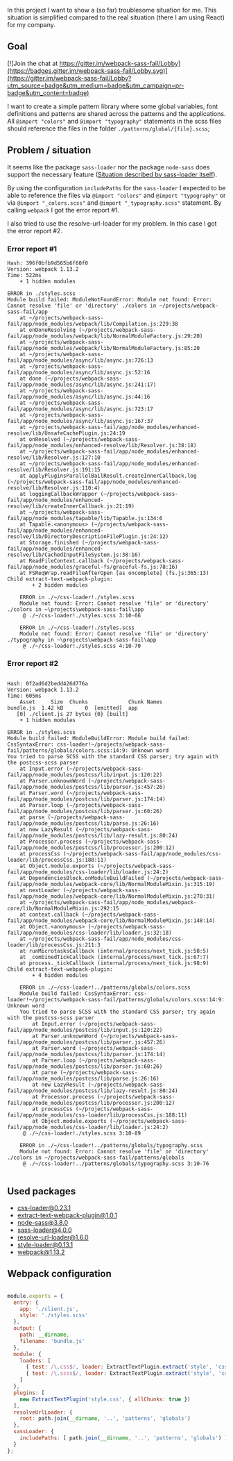 In this project I want to show a (so far) troublesome situation for me. This situation is simplified compared to the real situation (there I am using React) for my company.

## Goal

[![Join the chat at https://gitter.im/webpack-sass-fail/Lobby](https://badges.gitter.im/webpack-sass-fail/Lobby.svg)](https://gitter.im/webpack-sass-fail/Lobby?utm_source=badge&utm_medium=badge&utm_campaign=pr-badge&utm_content=badge)

I want to create a simple pattern library where some global variables, font definitions and patterns are shared across the patterns and the applications. All `@import "colors"` and `@import "typography"` statements in the scss files should reference the files in the folder `./patterns/global/{file}.scss`;

## Problem / situation

It seems like the package `sass-loader` nor the package `node-sass` does support the necessary feature ([Situation described by sass-loader itself](https://github.com/jtangelder/sass-loader#problems-with-url)).

By using the configuration `includePaths` for the `sass-loader` I expected to be able to reference the files via `@import "colors"` and `@import "typography"` or via `@import "_colors.scss"` and `@import "_typography.scss"` statement. By calling `webpack` I got the error report #1.

I also tried to use the resolve-url-loader for my problem. In this case I got the error report #2.

### Error report #1

```
Hash: 396f0bfb9d565b6f60f0
Version: webpack 1.13.2
Time: 522ms
    + 1 hidden modules

ERROR in ./styles.scss
Module build failed: ModuleNotFoundError: Module not found: Error: Cannot resolve 'file' or 'directory' ./colors in ~/projects/webpack-sass-fail/app
    at ~/projects/webpack-sass-fail/app/node_modules/webpack/lib/Compilation.js:229:38
    at onDoneResolving (~/projects/webpack-sass-fail/app/node_modules/webpack/lib/NormalModuleFactory.js:29:20)
    at ~/projects/webpack-sass-fail/app/node_modules/webpack/lib/NormalModuleFactory.js:85:20
    at ~/projects/webpack-sass-fail/app/node_modules/async/lib/async.js:726:13
    at ~/projects/webpack-sass-fail/app/node_modules/async/lib/async.js:52:16
    at done (~/projects/webpack-sass-fail/app/node_modules/async/lib/async.js:241:17)
    at ~/projects/webpack-sass-fail/app/node_modules/async/lib/async.js:44:16
    at ~/projects/webpack-sass-fail/app/node_modules/async/lib/async.js:723:17
    at ~/projects/webpack-sass-fail/app/node_modules/async/lib/async.js:167:37
    at ~/projects/webpack-sass-fail/app/node_modules/enhanced-resolve/lib/UnsafeCachePlugin.js:24:19
    at onResolved (~/projects/webpack-sass-fail/app/node_modules/enhanced-resolve/lib/Resolver.js:38:18)
    at ~/projects/webpack-sass-fail/app/node_modules/enhanced-resolve/lib/Resolver.js:127:10
    at ~/projects/webpack-sass-fail/app/node_modules/enhanced-resolve/lib/Resolver.js:191:15
    at applyPluginsParallelBailResult.createInnerCallback.log (~/projects/webpack-sass-fail/app/node_modules/enhanced-resolve/lib/Resolver.js:110:4)
    at loggingCallbackWrapper (~/projects/webpack-sass-fail/app/node_modules/enhanced-resolve/lib/createInnerCallback.js:21:19)
    at ~/projects/webpack-sass-fail/app/node_modules/tapable/lib/Tapable.js:134:6
    at Tapable.<anonymous> (~/projects/webpack-sass-fail/app/node_modules/enhanced-resolve/lib/DirectoryDescriptionFilePlugin.js:24:12)
    at Storage.finished (~/projects/webpack-sass-fail/app/node_modules/enhanced-resolve/lib/CachedInputFileSystem.js:38:16)
    at ReadFileContext.callback (~/projects/webpack-sass-fail/app/node_modules/graceful-fs/graceful-fs.js:78:16)
    at FSReqWrap.readFileAfterOpen [as oncomplete] (fs.js:365:13)
Child extract-text-webpack-plugin:
        + 2 hidden modules

    ERROR in ./~/css-loader!./styles.scss
    Module not found: Error: Cannot resolve 'file' or 'directory' ./colors in ~\projects\webpack-sass-fail\app
     @ ./~/css-loader!./styles.scss 3:10-66

    ERROR in ./~/css-loader!./styles.scss
    Module not found: Error: Cannot resolve 'file' or 'directory' ./typography in ~\projects\webpack-sass-fail\app
     @ ./~/css-loader!./styles.scss 4:10-70
```


### Error report #2


```

Hash: 0f2ad6d2bedd426d776a
Version: webpack 1.13.2
Time: 605ms
    Asset     Size  Chunks             Chunk Names
bundle.js  1.42 kB       0  [emitted]  app
   [0] ./client.js 27 bytes {0} [built]
    + 1 hidden modules

ERROR in ./styles.scss
Module build failed: ModuleBuildError: Module build failed: CssSyntaxError: css-loader!~/projects/webpack-sass-fail/patterns/globals/colors.scss:14:9: Unknown word
You tried to parse SCSS with the standard CSS parser; try again with the postcss-scss parser
    at Input.error (~/projects/webpack-sass-fail/app/node_modules/postcss/lib/input.js:120:22)
    at Parser.unknownWord (~/projects/webpack-sass-fail/app/node_modules/postcss/lib/parser.js:457:26)
    at Parser.word (~/projects/webpack-sass-fail/app/node_modules/postcss/lib/parser.js:174:14)
    at Parser.loop (~/projects/webpack-sass-fail/app/node_modules/postcss/lib/parser.js:60:26)
    at parse (~/projects/webpack-sass-fail/app/node_modules/postcss/lib/parse.js:26:16)
    at new LazyResult (~/projects/webpack-sass-fail/app/node_modules/postcss/lib/lazy-result.js:80:24)
    at Processor.process (~/projects/webpack-sass-fail/app/node_modules/postcss/lib/processor.js:200:12)
    at processCss (~/projects/webpack-sass-fail/app/node_modules/css-loader/lib/processCss.js:188:11)
    at Object.module.exports (~/projects/webpack-sass-fail/app/node_modules/css-loader/lib/loader.js:24:2)
    at DependenciesBlock.onModuleBuildFailed (~/projects/webpack-sass-fail/app/node_modules/webpack-core/lib/NormalModuleMixin.js:315:19)
    at nextLoader (~/projects/webpack-sass-fail/app/node_modules/webpack-core/lib/NormalModuleMixin.js:270:31)
    at ~/projects/webpack-sass-fail/app/node_modules/webpack-core/lib/NormalModuleMixin.js:292:15
    at context.callback (~/projects/webpack-sass-fail/app/node_modules/webpack-core/lib/NormalModuleMixin.js:148:14)
    at Object.<anonymous> (~/projects/webpack-sass-fail/app/node_modules/css-loader/lib/loader.js:32:18)
    at ~/projects/webpack-sass-fail/app/node_modules/css-loader/lib/processCss.js:211:3
    at runMicrotasksCallback (internal/process/next_tick.js:58:5)
    at _combinedTickCallback (internal/process/next_tick.js:67:7)
    at process._tickCallback (internal/process/next_tick.js:98:9)
Child extract-text-webpack-plugin:
        + 4 hidden modules

    ERROR in ./~/css-loader!../patterns/globals/colors.scss
    Module build failed: CssSyntaxError: css-loader!~/projects/webpack-sass-fail/patterns/globals/colors.scss:14:9: Unknown word
    You tried to parse SCSS with the standard CSS parser; try again with the postcss-scss parser
        at Input.error (~/projects/webpack-sass-fail/app/node_modules/postcss/lib/input.js:120:22)
        at Parser.unknownWord (~/projects/webpack-sass-fail/app/node_modules/postcss/lib/parser.js:457:26)
        at Parser.word (~/projects/webpack-sass-fail/app/node_modules/postcss/lib/parser.js:174:14)
        at Parser.loop (~/projects/webpack-sass-fail/app/node_modules/postcss/lib/parser.js:60:26)
        at parse (~/projects/webpack-sass-fail/app/node_modules/postcss/lib/parse.js:26:16)
        at new LazyResult (~/projects/webpack-sass-fail/app/node_modules/postcss/lib/lazy-result.js:80:24)
        at Processor.process (~/projects/webpack-sass-fail/app/node_modules/postcss/lib/processor.js:200:12)
        at processCss (~/projects/webpack-sass-fail/app/node_modules/css-loader/lib/processCss.js:188:11)
        at Object.module.exports (~/projects/webpack-sass-fail/app/node_modules/css-loader/lib/loader.js:24:2)
     @ ./~/css-loader!./styles.scss 3:10-89

    ERROR in ./~/css-loader!../patterns/globals/typography.scss
    Module not found: Error: Cannot resolve 'file' or 'directory' ./colors in ~/projects/webpack-sass-fail/patterns/globals
     @ ./~/css-loader!../patterns/globals/typography.scss 3:10-76


```


## Used packages
- css-loader@0.23.1
- extract-text-webpack-plugin@1.0.1
- node-sass@3.8.0
- sass-loader@4.0.0
- resolve-url-loader@1.6.0
- style-loader@0.13.1
- webpack@1.13.2

## Webpack configuration

```javascript

module.exports = {
  entry: {
    app: './client.js',
    style: './styles.scss'
  },
  output: {
    path: __dirname,
    filename: 'bundle.js'
  },
  module: {
    loaders: [
      { test: /\.css$/, loader: ExtractTextPlugin.extract('style', 'css') },
      { test: /\.scss$/, loader: ExtractTextPlugin.extract('style', 'css', 'sass') }
    ]
  },
  plugins: [
    new ExtractTextPlugin('style.css', { allChunks: true })
  ],
  resolveUrlLoader: {
    root: path.join(__dirname, '..', 'patterns', 'globals')
  },
  sassLoader: {
    includePaths: [ path.join(__dirname, '..', 'patterns', 'globals') ]
  }
};
```